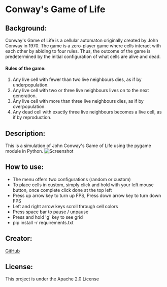 # Conway's Game of Life

## Background:
Conway's Game of Life is a cellular automaton originally created by John Conway in 1970. The game is a zero-player game where cells interact with each other by abiding to four rules. Thus, the outcome of the game is predetermined by the initial configuration of what cells are alive and dead.

#### Rules of the game:
1. Any live cell with fewer than two live neighbours dies, as if by underpopulation.
2. Any live cell with two or three live neighbours lives on to the next generation.
3. Any live cell with more than three live neighbours dies, as if by overpopulation.
4. Any dead cell with exactly three live neighbours becomes a live cell, as if by reproduction.

## Description:
This is a simulation of John Conway's Game of Life using the pygame module in Python.
![Screenshot](https://dev-to-uploads.s3.amazonaws.com/uploads/articles/855hvk31lxi3pey8o7bu.png)

## How to use:
- The menu offers two configurations (random or custom)
- To place cells in custom, simply click and hold with your left mouse button, once complete click done at the top left
- Press up arrow key to turn up FPS, Press down arrow key to turn down FPS
- Left and right arrow keys scroll through cell colors
- Press space bar to pause / unpause
- Press and hold 'g' key to see grid
- pip install -r requirements.txt

## Creator:
[GitHub](https://github.com/shiahalan)

## License:
This project is under the Apache 2.0 License
